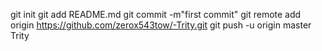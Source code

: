 git init 
git add README.md git commit -m"first commit"
git remote add origin https://github.com/zerox543tow/-Trity.git 
git push -u origin master Trity 
